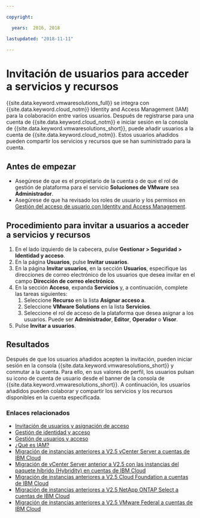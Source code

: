 ```yaml
---

copyright:

  years:  2016, 2018

lastupdated: "2018-11-11"

---
```


# Invitación de usuarios para acceder a servicios y recursos

{{site.data.keyword.vmwaresolutions_full}} se integra con {{site.data.keyword.cloud_notm}} Identity and Access Management (IAM) para la colaboración entre varios usuarios. Después de registrarse para una cuenta de {{site.data.keyword.cloud_notm}} e iniciar sesión en la consola de {{site.data.keyword.vmwaresolutions_short}}, puede añadir usuarios a la cuenta de {{site.data.keyword.cloud_notm}}. Estos usuarios añadidos pueden compartir los servicios y recursos que se han suministrado para la cuenta.

## Antes de empezar

* Asegúrese de que es el propietario de la cuenta o de que el rol de gestión de plataforma para el servicio **Soluciones de VMware** sea **Administrador**.
* Asegúrese de que ha revisado los roles de usuario y los permisos en [Gestión del acceso de usuario con Identity and Access Management](iam.html).

## Procedimiento para invitar a usuarios a acceder a servicios y recursos

1. En el lado izquierdo de la cabecera, pulse **Gestionar > Seguridad > Identidad y acceso**.
2. En la página **Usuarios**, pulse **Invitar usuarios**.
3. En la página **Invitar usuarios**, en la sección **Usuarios**, especifique las direcciones de correo electrónico de los usuarios que desea invitar en el campo **Dirección de correo electrónico**.
4. En la sección **Acceso**, expanda **Servicios** y, a continuación, complete las tareas siguientes:
   1. Seleccione **Recurso** en la lista **Asignar acceso a**.
   2. Seleccione **VMware Solutions** en la lista **Servicios**.
   3. Seleccione el rol de acceso de la plataforma que desea asignar a los usuarios. Puede ser **Administrador**, **Editor**, **Operador** o **Visor**.
5. Pulse **Invitar a usuarios**.

## Resultados

Después de que los usuarios añadidos acepten la invitación, pueden iniciar sesión en la consola {{site.data.keyword.vmwaresolutions_short}} y conmutar a la cuenta. Para ello, en sus valores de perfil, los usuarios pulsan su icono de cuenta de usuario desde el banner de la consola de {{site.data.keyword.vmwaresolutions_short}}. A continuación, los usuarios añadidos pueden colaborar y compartir los servicios y los recursos disponibles en la cuenta especificada.

### Enlaces relacionados

* [Invitación de usuarios y asignación de acceso](../../../iam/iamuserinv.html)
* [Gestión de identidad y acceso](../../../iam/quickstart.html)
* [Gestión de usuarios y acceso](../../../iam/iamusermanage.html)
* [¿Qué es IAM?](../../../iam/index.html)
* [Migración de instancias anteriores a V2.5 vCenter Server a cuentas de IBM Cloud](../vcenter/vc_addinstancetousraccount.html)
* [Migración de vCenter Server anterior a V2.5 con las instancias del paquete híbrido (Hybridity) en cuentas de IBM Cloud](../vcenter/vc_hybrid_addinstancetousraccount.html)
* [Migración de instancias anteriores a V2.5 Cloud Foundation a cuentas de IBM Cloud](../sddc/sd_addinstancetousraccount.html)
* [Migración de instancias anteriores a V2.5 NetApp ONTAP Select a cuentas de IBM Cloud](../netapp/np_addinstancetousraccount.html)
* [Migración de instancias anteriores a V2.5 VMware Federal a cuentas de IBM Cloud](../vcenter/vc_fed_addinstancetousraccount.html)
